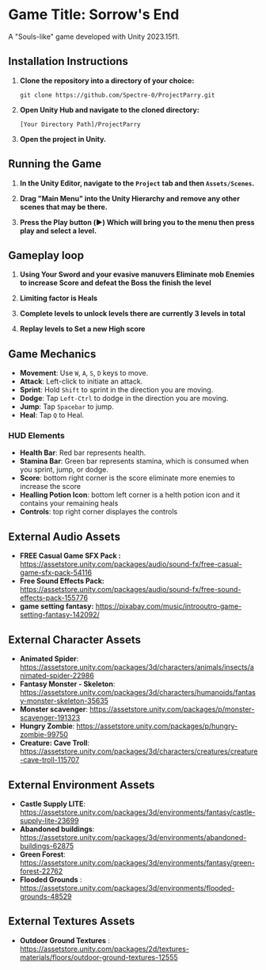 # Game Title: Sorrow's End

A "Souls-like" game developed with Unity 2023.15f1.

## Installation Instructions

1. **Clone the repository into a directory of your choice:**

    ```
    git clone https://github.com/Spectre-0/ProjectParry.git
    ```

2. **Open Unity Hub and navigate to the cloned directory:**

    ```
    [Your Directory Path]/ProjectParry
    ```

3. **Open the project in Unity.**

## Running the Game

1. **In the Unity Editor, navigate to the `Project` tab and then `Assets/Scenes`.**
   
2. **Drag "Main Menu" into the Unity Hierarchy and remove any other scenes that may be there.**
  
3. **Press the Play button (▶️) Which will bring you to the menu then press play and select a level.**

## Gameplay loop

1. **Using Your Sword and your evasive  manuvers Eliminate mob Enemies to increase Score and defeat the Boss the finish the level**
   
2. **Limiting factor is Heals**
  
3. **Complete levels to unlock levels there are currently 3 levels in total**

3. **Replay levels to Set a new High score**




## Game Mechanics

- **Movement**: Use `W`, `A`, `S`, `D` keys to move.
- **Attack**: Left-click to initiate an attack.
- **Sprint**: Hold `Shift` to sprint in the direction you are moving.
- **Dodge**: Tap `Left-Ctrl` to dodge in the direction you are moving.
- **Jump**: Tap `Spacebar` to jump.
- **Heal**: Tap `Q` to Heal.
### HUD Elements

- **Health Bar**: Red bar represents health.
- **Stamina Bar**: Green bar represents stamina, which is consumed when you sprint, jump, or dodge.
- **Score**: bottom right corner is the score eliminate more enemies to increase the score
- **Healling Potion Icon**: bottom left corner is a helth potion icon and it contains your remaining heals
- **Controls**: top right corner displayes the controls

## External Audio Assets 
- **FREE Casual Game SFX Pack :** https://assetstore.unity.com/packages/audio/sound-fx/free-casual-game-sfx-pack-54116
- **Free Sound Effects Pack:** https://assetstore.unity.com/packages/audio/sound-fx/free-sound-effects-pack-155776
- **game setting fantasy:** https://pixabay.com/music/introoutro-game-setting-fantasy-142092/

## External Character Assets 
- **Animated Spider**: https://assetstore.unity.com/packages/3d/characters/animals/insects/animated-spider-22986
- **Fantasy Monster - Skeleton**: https://assetstore.unity.com/packages/3d/characters/humanoids/fantasy-monster-skeleton-35635
- **Monster scavenger**: https://assetstore.unity.com/packages/p/monster-scavenger-191323
- **Hungry Zombie**: https://assetstore.unity.com/packages/p/hungry-zombie-99750
- **Creature: Cave Troll**: https://assetstore.unity.com/packages/3d/characters/creatures/creature-cave-troll-115707


## External Environment Assets 
- **Castle Supply LITE**: https://assetstore.unity.com/packages/3d/environments/fantasy/castle-supply-lite-23699
- **Abandoned buildings**: https://assetstore.unity.com/packages/3d/environments/abandoned-buildings-62875
- **Green Forest**: https://assetstore.unity.com/packages/3d/environments/fantasy/green-forest-22762
- **Flooded Grounds** : https://assetstore.unity.com/packages/3d/environments/flooded-grounds-48529

## External Textures Assets 
- **Outdoor Ground Textures** : https://assetstore.unity.com/packages/2d/textures-materials/floors/outdoor-ground-textures-12555





